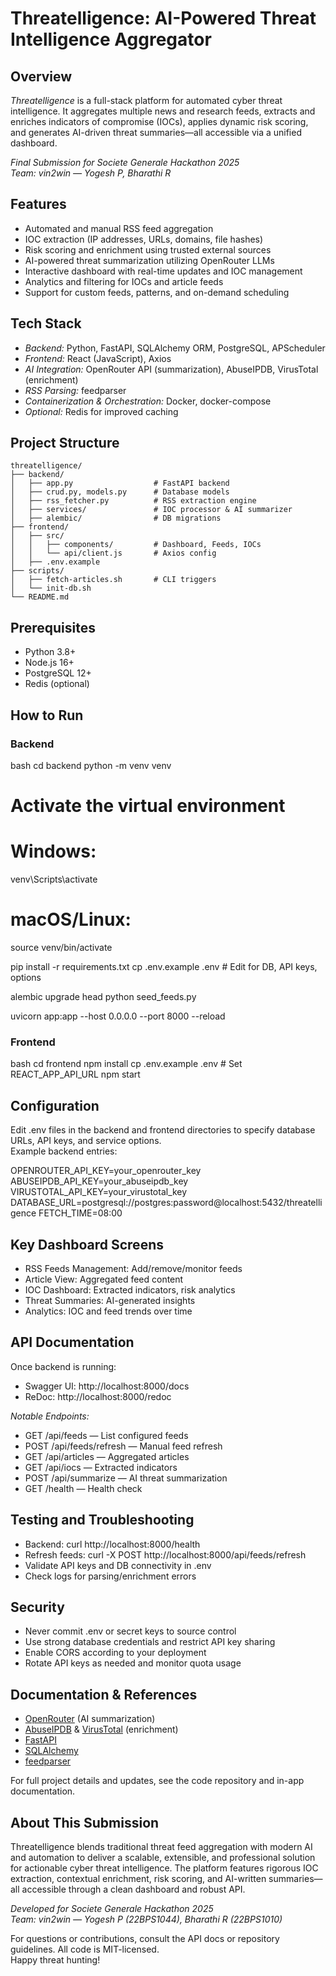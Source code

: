 # Threatelligence: AI-Powered Threat Intelligence Aggregator

## Overview

*Threatelligence* is a full-stack platform for automated cyber threat intelligence. It aggregates multiple news and research feeds, extracts and enriches indicators of compromise (IOCs), applies dynamic risk scoring, and generates AI-driven threat summaries—all accessible via a unified dashboard.

*Final Submission for Societe Generale Hackathon 2025*  
*Team: vin2win — Yogesh P, Bharathi R*

## Features

- Automated and manual RSS feed aggregation
- IOC extraction (IP addresses, URLs, domains, file hashes)
- Risk scoring and enrichment using trusted external sources
- AI-powered threat summarization utilizing OpenRouter LLMs
- Interactive dashboard with real-time updates and IOC management
- Analytics and filtering for IOCs and article feeds
- Support for custom feeds, patterns, and on-demand scheduling

## Tech Stack

- *Backend:* Python, FastAPI, SQLAlchemy ORM, PostgreSQL, APScheduler
- *Frontend:* React (JavaScript), Axios
- *AI Integration:* OpenRouter API (summarization), AbuseIPDB, VirusTotal (enrichment)
- *RSS Parsing:* feedparser
- *Containerization & Orchestration:* Docker, docker-compose
- *Optional:* Redis for improved caching

## Project Structure


```
threatelligence/
├── backend/
│   ├── app.py                  # FastAPI backend
│   ├── crud.py, models.py      # Database models
│   ├── rss_fetcher.py          # RSS extraction engine
│   ├── services/               # IOC processor & AI summarizer
│   ├── alembic/                # DB migrations
├── frontend/
│   ├── src/
│   │   ├── components/         # Dashboard, Feeds, IOCs
│   │   └── api/client.js       # Axios config
│   ├── .env.example
├── scripts/
│   ├── fetch-articles.sh       # CLI triggers
│   └── init-db.sh
└── README.md
```


## Prerequisites

- Python 3.8+
- Node.js 16+
- PostgreSQL 12+
- Redis (optional)

## How to Run

### Backend

bash
cd backend
python -m venv venv
# Activate the virtual environment
# Windows:
venv\Scripts\activate
# macOS/Linux:
source venv/bin/activate

pip install -r requirements.txt
cp .env.example .env  # Edit for DB, API keys, options

alembic upgrade head
python seed_feeds.py

uvicorn app:app --host 0.0.0.0 --port 8000 --reload


### Frontend

bash
cd frontend
npm install
cp .env.example .env  # Set REACT_APP_API_URL
npm start


## Configuration

Edit .env files in the backend and frontend directories to specify database URLs, API keys, and service options.  
Example backend entries:


OPENROUTER_API_KEY=your_openrouter_key
ABUSEIPDB_API_KEY=your_abuseipdb_key
VIRUSTOTAL_API_KEY=your_virustotal_key
DATABASE_URL=postgresql://postgres:password@localhost:5432/threatelligence
FETCH_TIME=08:00


## Key Dashboard Screens

- RSS Feeds Management: Add/remove/monitor feeds
- Article View: Aggregated feed content
- IOC Dashboard: Extracted indicators, risk analytics
- Threat Summaries: AI-generated insights
- Analytics: IOC and feed trends over time

## API Documentation

Once backend is running:
- Swagger UI: http://localhost:8000/docs
- ReDoc: http://localhost:8000/redoc

*Notable Endpoints:*
- GET /api/feeds — List configured feeds
- POST /api/feeds/refresh — Manual feed refresh
- GET /api/articles — Aggregated articles
- GET /api/iocs — Extracted indicators
- POST /api/summarize — AI threat summarization
- GET /health — Health check

## Testing and Troubleshooting

- Backend: curl http://localhost:8000/health
- Refresh feeds: curl -X POST http://localhost:8000/api/feeds/refresh
- Validate API keys and DB connectivity in .env
- Check logs for parsing/enrichment errors

## Security

- Never commit .env or secret keys to source control
- Use strong database credentials and restrict API key sharing
- Enable CORS according to your deployment
- Rotate API keys as needed and monitor quota usage

## Documentation & References

- [OpenRouter](https://openrouter.ai/) (AI summarization)
- [AbuseIPDB](https://abuseipdb.com/) & [VirusTotal](https://virustotal.com/) (enrichment)
- [FastAPI](https://fastapi.tiangolo.com/)
- [SQLAlchemy](https://www.sqlalchemy.org/)
- [feedparser](https://feedparser.readthedocs.io/)

For full project details and updates, see the code repository and in-app documentation.

## About This Submission

Threatelligence blends traditional threat feed aggregation with modern AI and automation to deliver a scalable, extensible, and professional solution for actionable cyber threat intelligence. The platform features rigorous IOC extraction, contextual enrichment, risk scoring, and AI-written summaries—all accessible through a clean dashboard and robust API.

*Developed for Societe Generale Hackathon 2025*  
*Team: vin2win — Yogesh P (22BPS1044), Bharathi R (22BPS1010)*

For questions or contributions, consult the API docs or repository guidelines. All code is MIT-licensed.  
Happy threat hunting!